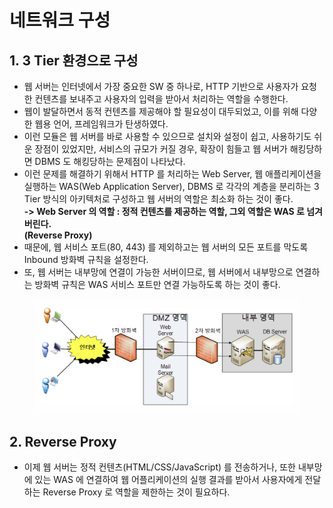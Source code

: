 # 네트워크 구성

## 1. 3 Tier 환경으로 구성

* 웹 서버는 인터넷에서 가장 중요한 SW 중 하나로, HTTP 기반으로 사용자가 요청한 컨텐츠를 보내주고 사용자의 입력을 받아서 처리하는 역할을 수행한다.
* 웹이 발달하면서 동적 컨텐츠를 제공해야 할 필요성이 대두되었고, 이를 위해 다양한 웹용 언어, 프레임워크가 탄생하였다.
* 이런 모듈은 웹 서버를 바로 사용할 수 있으므로 설치와 설정이 쉽고, 사용하기도 쉬운 장점이 있었지만, 서비스의 규모가 커질 경우, 확장이 힘들고 웹 서버가 해킹당하면 DBMS 도 해킹당하는 문제점이 나타났다.
* 이런 문제를 해결하기 위해서 HTTP 를 처리하는 Web Server, 웹 애플리케이션을 실행하는 WAS(Web Application Server), DBMS 로 각각의 계층을 분리하는 3 Tier 방식의 아키텍처로 구성하고 웹 서버의 역할은 최소화 하는 것이 좋다.\
  **-> Web Server 의 역할 : 정적 컨텐츠를 제공하는 역할, 그외 역할은 WAS 로 넘겨버린다.**\
  **(Reverse Proxy)**
* 때문에, 웹 서비스 포트(80, 443) 를 제외하고는 웹 서버의 모든 포트를 막도록 Inbound 방화벽 규칙을 설정한다.
* 또, 웹 서버는 내부망에 연결이 가능한 서버이므로, 웹 서버에서 내부망으로 연결하는 방화벽 규칙은 WAS 서비스 포트만 연결 가능하도록 하는 것이 좋다.

<figure><img src="../../.gitbook/assets/image (32).png" alt=""><figcaption></figcaption></figure>

## 2. Reverse Proxy

* 이제 웹 서버는 정적 컨텐츠(HTML/CSS/JavaScript) 를 전송하거나, 또한 내부망에 있는 WAS 에 연결하여 웹 어플리케이션의 실행 결과를 받아서 사용자에게 전달하는 Reverse Proxy 로 역할을 제한하는 것이 필요하다.
